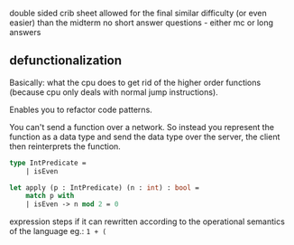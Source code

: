 double sided crib sheet allowed for the final
similar difficulty (or even easier) than the midterm
no short answer questions - either mc or long answers

## defunctionalization
Basically: what the cpu does to get rid of the higher order functions (because cpu only deals with normal jump instructions). 

Enables you to refactor code patterns.

You can't send a function over a network. So instead you represent the function as a data type and send the data type over the server, the client then reinterprets the function. 

```ocaml
type IntPredicate = 
	| isEven

let apply (p : IntPredicate) (n : int) : bool = 
	match p with 
	| isEven -> n mod 2 = 0 
```


expression steps if it can rewritten according to the operational semantics of the language
eg.: 
`1 + (`